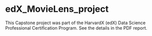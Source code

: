 # edX_MovieLens_project
This Capstone project was part of the HarvardX (edX) Data Science Professional Certification Program. See the details in the PDF report.
